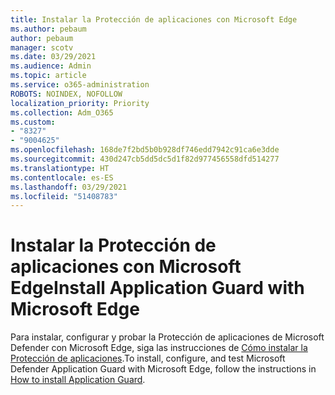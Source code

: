 ```yaml
---
title: Instalar la Protección de aplicaciones con Microsoft Edge
ms.author: pebaum
author: pebaum
manager: scotv
ms.date: 03/29/2021
ms.audience: Admin
ms.topic: article
ms.service: o365-administration
ROBOTS: NOINDEX, NOFOLLOW
localization_priority: Priority
ms.collection: Adm_O365
ms.custom:
- "8327"
- "9004625"
ms.openlocfilehash: 168de7f2bd5b0b928df746edd7942c91ca6e3dde
ms.sourcegitcommit: 430d247cb5dd5dc5d1f82d977456558dfd514277
ms.translationtype: HT
ms.contentlocale: es-ES
ms.lasthandoff: 03/29/2021
ms.locfileid: "51408783"
---
```

# <a name="install-application-guard-with-microsoft-edge"></a><span data-ttu-id="58fe9-102">Instalar la Protección de aplicaciones con Microsoft Edge</span><span class="sxs-lookup"><span data-stu-id="58fe9-102">Install Application Guard with Microsoft Edge</span></span>

<span data-ttu-id="58fe9-103">Para instalar, configurar y probar la Protección de aplicaciones de Microsoft Defender con Microsoft Edge, siga las instrucciones de [Cómo instalar la Protección de aplicaciones](https://go.microsoft.com/fwlink/?linkid=2152021).</span><span class="sxs-lookup"><span data-stu-id="58fe9-103">To install, configure, and test Microsoft Defender Application Guard with Microsoft Edge, follow the instructions in [How to install Application Guard](https://go.microsoft.com/fwlink/?linkid=2152021).</span></span>